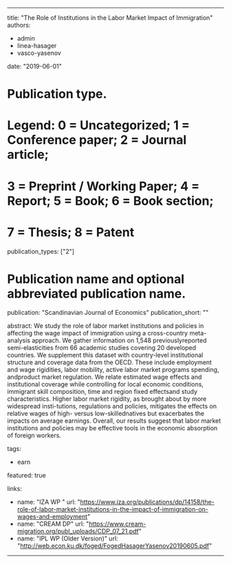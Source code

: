 
---
title: "The Role of Institutions in the Labor Market Impact of Immigration"
authors: 
- admin
- linea-hasager
- vasco-yasenov

date: "2019-06-01"

# Publication type.
# Legend: 0 = Uncategorized; 1 = Conference paper; 2 = Journal article;
# 3 = Preprint / Working Paper; 4 = Report; 5 = Book; 6 = Book section;
# 7 = Thesis; 8 = Patent
publication_types: ["2"]

# Publication name and optional abbreviated publication name.
publication: "Scandinavian Journal of Economics"
publication_short: ""

abstract: We study the role of labor market institutions and policies in affecting the wage impact of immigration using a cross-country meta-analysis approach. We gather information on 1,548 previouslyreported semi-elasticities from 66 academic studies covering 20 developed countries. We supplement this dataset with country-level institutional structure and coverage data from the OECD. These include employment and wage rigidities, labor mobility, active labor market programs spending, andproduct market regulation. We relate estimated wage effects and institutional coverage while controlling for local economic conditions, immigrant skill composition, time and region fixed effectsand study characteristics. Higher labor market rigidity, as brought about by more widespread insti-tutions, regulations and policies, mitigates the effects on relative wages of high- versus low-skillednatives but exacerbates the impacts on average earnings. Overall, our results suggest that labor market institutions and policies may be effective tools in the economic absorption of foreign workers.

tags:
- earn

featured: true

links:
  - name: "IZA WP "
    url: "https://www.iza.org/publications/dp/14158/the-role-of-labor-market-institutions-in-the-impact-of-immigration-on-wages-and-employment"
  - name: "CREAM DP"
    url: "https://www.cream-migration.org/publ_uploads/CDP_07_21.pdf"
  - name: "IPL WP (Older Version)"
    url: "http://web.econ.ku.dk/foged/FogedHasagerYasenov20190605.pdf"


---
